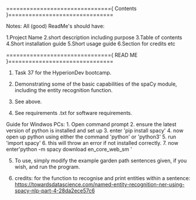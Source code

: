 ==============================={ Contents }===============================

Notes: All (good) ReadMe's should have:

1.Project Name
2.short description including purpose
3.Table of contents
4.Short installation guide
5.Short usage guide
6.Section for credits etc

==============================={ READ ME }===============================

1. Task 37 for the HyperionDev bootcamp.

2. Demonstrating some of the basic capabilities of the spaCy module, including the entity recognition function.

3. See above.

4. See requirements .txt for software requirements.

  Guide for Windwos PCs:
    1. Open command prompt
    2. ensure the latest version of python is installed and set up 
    3. enter 'pip install spacy'
    4. now open up python using either the command 'python' or 'python3'
    5. run 'import spacy'
    6. this will throw an error if not installed correctly.
    7. now enter'python -m spacy download en_core_web_sm '
 
 5. To use, simply modify the example garden path sentences given, if you wish, and run the program.
 
 6. credits: for the function to recognise and print entities within a sentence: 
 https://towardsdatascience.com/named-entity-recognition-ner-using-spacy-nlp-part-4-28da2ece57c6
 
  
